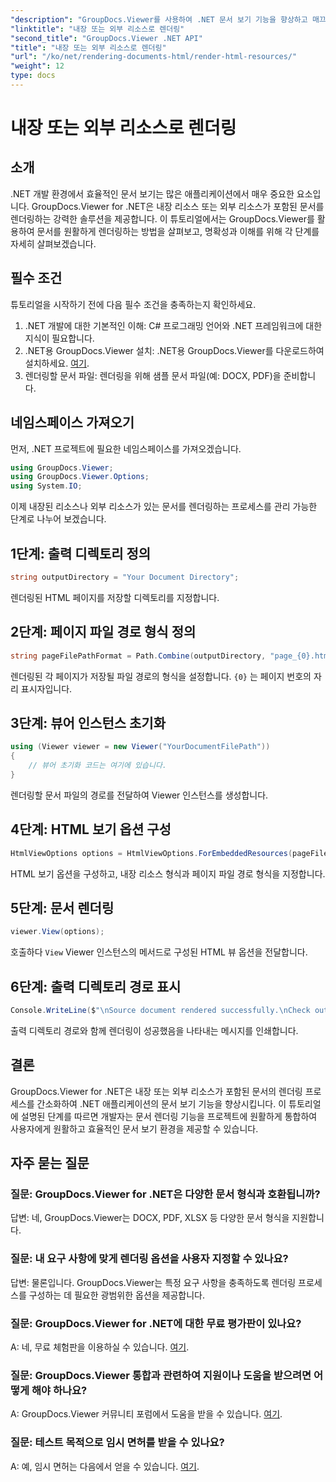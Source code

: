 ```yaml
---
"description": "GroupDocs.Viewer를 사용하여 .NET 문서 보기 기능을 향상하고 매끄러운 렌더링을 경험하세요. 효율적인 통합과 탁월한 사용자 경험을 위한 튜토리얼을 따라해 보세요."
"linktitle": "내장 또는 외부 리소스로 렌더링"
"second_title": "GroupDocs.Viewer .NET API"
"title": "내장 또는 외부 리소스로 렌더링"
"url": "/ko/net/rendering-documents-html/render-html-resources/"
"weight": 12
type: docs
---
```

# 내장 또는 외부 리소스로 렌더링

## 소개

.NET 개발 환경에서 효율적인 문서 보기는 많은 애플리케이션에서 매우 중요한 요소입니다. GroupDocs.Viewer for .NET은 내장 리소스 또는 외부 리소스가 포함된 문서를 렌더링하는 강력한 솔루션을 제공합니다. 이 튜토리얼에서는 GroupDocs.Viewer를 활용하여 문서를 원활하게 렌더링하는 방법을 살펴보고, 명확성과 이해를 위해 각 단계를 자세히 살펴보겠습니다.

## 필수 조건

튜토리얼을 시작하기 전에 다음 필수 조건을 충족하는지 확인하세요.

1. .NET 개발에 대한 기본적인 이해: C# 프로그래밍 언어와 .NET 프레임워크에 대한 지식이 필요합니다.
2. .NET용 GroupDocs.Viewer 설치: .NET용 GroupDocs.Viewer를 다운로드하여 설치하세요. [여기](https://releases.groupdocs.com/viewer/net/).
3. 렌더링할 문서 파일: 렌더링을 위해 샘플 문서 파일(예: DOCX, PDF)을 준비합니다.

## 네임스페이스 가져오기

먼저, .NET 프로젝트에 필요한 네임스페이스를 가져오겠습니다.

```csharp
using GroupDocs.Viewer;
using GroupDocs.Viewer.Options;
using System.IO;
```

이제 내장된 리소스나 외부 리소스가 있는 문서를 렌더링하는 프로세스를 관리 가능한 단계로 나누어 보겠습니다.

## 1단계: 출력 디렉토리 정의

```csharp
string outputDirectory = "Your Document Directory";
```

렌더링된 HTML 페이지를 저장할 디렉토리를 지정합니다.

## 2단계: 페이지 파일 경로 형식 정의

```csharp
string pageFilePathFormat = Path.Combine(outputDirectory, "page_{0}.html");
```

렌더링된 각 페이지가 저장될 파일 경로의 형식을 설정합니다. `{0}` 는 페이지 번호의 자리 표시자입니다.

## 3단계: 뷰어 인스턴스 초기화

```csharp
using (Viewer viewer = new Viewer("YourDocumentFilePath"))
{
    // 뷰어 초기화 코드는 여기에 있습니다.
}
```

렌더링할 문서 파일의 경로를 전달하여 Viewer 인스턴스를 생성합니다.

## 4단계: HTML 보기 옵션 구성

```csharp
HtmlViewOptions options = HtmlViewOptions.ForEmbeddedResources(pageFilePathFormat);
```

HTML 보기 옵션을 구성하고, 내장 리소스 형식과 페이지 파일 경로 형식을 지정합니다.

## 5단계: 문서 렌더링

```csharp
viewer.View(options);
```

호출하다 `View` Viewer 인스턴스의 메서드로 구성된 HTML 뷰 옵션을 전달합니다.

## 6단계: 출력 디렉토리 경로 표시

```csharp
Console.WriteLine($"\nSource document rendered successfully.\nCheck output in: {outputDirectory}");
```

출력 디렉토리 경로와 함께 렌더링이 성공했음을 나타내는 메시지를 인쇄합니다.

## 결론

GroupDocs.Viewer for .NET은 내장 또는 외부 리소스가 포함된 문서의 렌더링 프로세스를 간소화하여 .NET 애플리케이션의 문서 보기 기능을 향상시킵니다. 이 튜토리얼에 설명된 단계를 따르면 개발자는 문서 렌더링 기능을 프로젝트에 원활하게 통합하여 사용자에게 원활하고 효율적인 문서 보기 환경을 제공할 수 있습니다.

## 자주 묻는 질문

### 질문: GroupDocs.Viewer for .NET은 다양한 문서 형식과 호환됩니까?

답변: 네, GroupDocs.Viewer는 DOCX, PDF, XLSX 등 다양한 문서 형식을 지원합니다.

### 질문: 내 요구 사항에 맞게 렌더링 옵션을 사용자 지정할 수 있나요?

답변: 물론입니다. GroupDocs.Viewer는 특정 요구 사항을 충족하도록 렌더링 프로세스를 구성하는 데 필요한 광범위한 옵션을 제공합니다.

### 질문: GroupDocs.Viewer for .NET에 대한 무료 평가판이 있나요?

A: 네, 무료 체험판을 이용하실 수 있습니다. [여기](https://releases.groupdocs.com/).

### 질문: GroupDocs.Viewer 통합과 관련하여 지원이나 도움을 받으려면 어떻게 해야 하나요?

A: GroupDocs.Viewer 커뮤니티 포럼에서 도움을 받을 수 있습니다. [여기](https://forum.groupdocs.com/c/viewer/9).

### 질문: 테스트 목적으로 임시 면허를 받을 수 있나요?

A: 예, 임시 면허는 다음에서 얻을 수 있습니다. [여기](https://purchase.groupdocs.com/temporary-license/).
